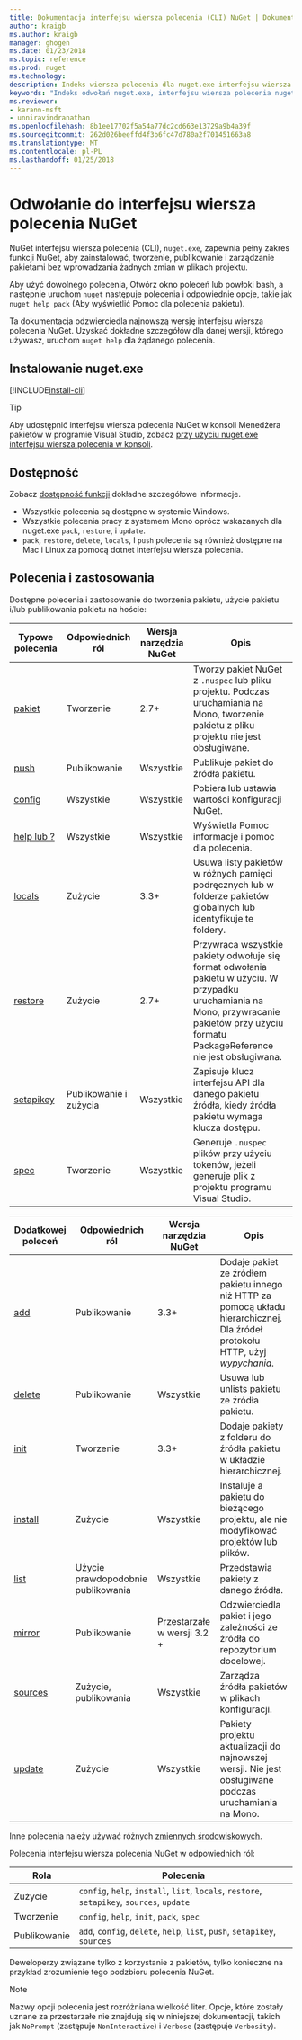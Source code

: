 ```yaml
---
title: Dokumentacja interfejsu wiersza polecenia (CLI) NuGet | Dokumentacja firmy Microsoft
author: kraigb
ms.author: kraigb
manager: ghogen
ms.date: 01/23/2018
ms.topic: reference
ms.prod: nuget
ms.technology: 
description: Indeks wiersza polecenia dla nuget.exe interfejsu wiersza polecenia
keywords: "Indeks odwołań nuget.exe, interfejsu wiersza polecenia nuget.exe, nuget.exe interfejsu wiersza polecenia, polecenia nuget"
ms.reviewer:
- karann-msft
- unniravindranathan
ms.openlocfilehash: 8b1ee17702f5a54a77dc2cd663e13729a9b4a39f
ms.sourcegitcommit: 262d026beeffd4f3b6fc47d780a2f701451663a8
ms.translationtype: MT
ms.contentlocale: pl-PL
ms.lasthandoff: 01/25/2018
---
```

# <a name="nuget-cli-reference"></a>Odwołanie do interfejsu wiersza polecenia NuGet

NuGet interfejsu wiersza polecenia (CLI), `nuget.exe`, zapewnia pełny zakres funkcji NuGet, aby zainstalować, tworzenie, publikowanie i zarządzanie pakietami bez wprowadzania żadnych zmian w plikach projektu.

Aby użyć dowolnego polecenia, Otwórz okno poleceń lub powłoki bash, a następnie uruchom `nuget` następuje polecenia i odpowiednie opcje, takie jak `nuget help pack` (Aby wyświetlić Pomoc dla polecenia pakietu).

Ta dokumentacja odzwierciedla najnowszą wersję interfejsu wiersza polecenia NuGet. Uzyskać dokładne szczegółów dla danej wersji, którego używasz, uruchom `nuget help` dla żądanego polecenia.

## <a name="installing-nugetexe"></a>Instalowanie nuget.exe

[!INCLUDE[install-cli](../includes/install-cli.md)]

> [!Tip]
> Aby udostępnić interfejsu wiersza polecenia NuGet w konsoli Menedżera pakietów w programie Visual Studio, zobacz [przy użyciu nuget.exe interfejsu wiersza polecenia w konsoli](package-manager-console.md#using-the-nugetexe-cli-in-the-console).

## <a name="availability"></a>Dostępność

Zobacz [dostępność funkcji](../install-nuget-client-tools.md#feature-availability) dokładne szczegółowe informacje.

- Wszystkie polecenia są dostępne w systemie Windows.
- Wszystkie polecenia pracy z systemem Mono oprócz wskazanych dla nuget.exe `pack`, `restore`, i `update`.
- `pack`, `restore`, `delete`, `locals`, I `push` polecenia są również dostępne na Mac i Linux za pomocą dotnet interfejsu wiersza polecenia.

## <a name="commands-and-applicability"></a>Polecenia i zastosowania

Dostępne polecenia i zastosowanie do tworzenia pakietu, użycie pakietu i/lub publikowania pakietu na hoście:

| Typowe polecenia | Odpowiednich ról | Wersja narzędzia NuGet | Opis |
| --- | --- | --- | --- |
| [pakiet](cli-ref-pack.md) | Tworzenie | 2.7+ | Tworzy pakiet NuGet z `.nuspec` lub pliku projektu. Podczas uruchamiania na Mono, tworzenie pakietu z pliku projektu nie jest obsługiwane. |
| [push](cli-ref-push.md) | Publikowanie | Wszystkie | Publikuje pakiet do źródła pakietu. |
| [config](cli-ref-config.md) | Wszystkie | Wszystkie | Pobiera lub ustawia wartości konfiguracji NuGet. |
| [help lub ?](cli-ref-help.md) | Wszystkie | Wszystkie | Wyświetla Pomoc informacje i pomoc dla polecenia. |
| [locals](cli-ref-locals.md) | Zużycie | 3.3+ | Usuwa listy pakietów w różnych pamięci podręcznych lub w folderze pakietów globalnych lub identyfikuje te foldery. |
| [restore](cli-ref-restore.md) | Zużycie | 2.7+ | Przywraca wszystkie pakiety odwołuje się format odwołania pakietu w użyciu. W przypadku uruchamiania na Mono, przywracanie pakietów przy użyciu formatu PackageReference nie jest obsługiwana. |
| [setapikey](cli-ref-setapikey.md) | Publikowanie i zużycia | Wszystkie | Zapisuje klucz interfejsu API dla danego pakietu źródła, kiedy źródła pakietu wymaga klucza dostępu. |
| [spec](cli-ref-spec.md) | Tworzenie | Wszystkie | Generuje `.nuspec` plików przy użyciu tokenów, jeżeli generuje plik z projektu programu Visual Studio. |

| Dodatkowej poleceń | Odpowiednich ról | Wersja narzędzia NuGet | Opis |
| --- | --- | --- | --- |
| [add](cli-ref-add.md) | Publikowanie | 3.3+ | Dodaje pakiet ze źródłem pakietu innego niż HTTP za pomocą układu hierarchicznej. Dla źródeł protokołu HTTP, użyj *wypychania*. |
| [delete](cli-ref-delete.md) | Publikowanie | Wszystkie | Usuwa lub unlists pakietu ze źródła pakietu. |
| [init](cli-ref-init.md) | Tworzenie | 3.3+ | Dodaje pakiety z folderu do źródła pakietu w układzie hierarchicznej. |
| [install](cli-ref-install.md) | Zużycie | Wszystkie | Instaluje a pakietu do bieżącego projektu, ale nie modyfikować projektów lub plików. |
| [list](cli-ref-list.md) | Użycie prawdopodobnie publikowania | Wszystkie | Przedstawia pakiety z danego źródła. |
| [mirror](cli-ref-mirror.md) | Publikowanie | Przestarzałe w wersji 3.2 + | Odzwierciedla pakiet i jego zależności ze źródła do repozytorium docelowej. |
| [sources](cli-ref-sources.md) | Zużycie, publikowania | Wszystkie | Zarządza źródła pakietów w plikach konfiguracji. |
| [update](cli-ref-update.md) | Zużycie | Wszystkie | Pakiety projektu aktualizacji do najnowszej wersji. Nie jest obsługiwane podczas uruchamiania na Mono. |

Inne polecenia należy używać różnych [zmiennych środowiskowych](cli-ref-environment-variables.md).

Polecenia interfejsu wiersza polecenia NuGet w odpowiednich ról:

| Rola | Polecenia |
| --- | --- |
| Zużycie | `config`, `help`, `install`, `list`, `locals`, `restore`, `setapikey`, `sources`, `update` |
| Tworzenie | `config`, `help`, `init`, `pack`, `spec` |
| Publikowanie | `add`, `config`, `delete`, `help`, `list`, `push`, `setapikey`, `sources` |

Deweloperzy związane tylko z korzystanie z pakietów, tylko konieczne na przykład zrozumienie tego podzbioru polecenia NuGet.

> [!Note]
> Nazwy opcji polecenia jest rozróżniana wielkość liter. Opcje, które zostały uznane za przestarzałe nie znajdują się w niniejszej dokumentacji, takich jak `NoPrompt` (zastępuje `NonInteractive`) i `Verbose` (zastępuje `Verbosity`).

